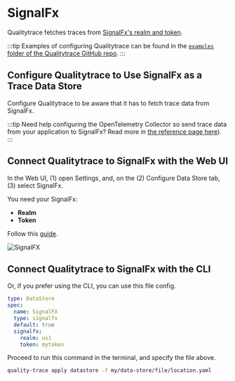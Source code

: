 # SignalFx

Qualitytrace fetches traces from [SignalFx's realm and token](https://docs.splunk.com/Observability/references/organizations.html).

:::tip
Examples of configuring Qualitytrace can be found in the [`examples` folder of the Qualitytrace GitHub repo](https://github.com/intelops/quality-trace/tree/main/examples).
:::

## Configure Qualitytrace to Use SignalFx as a Trace Data Store

Configure Qualitytrace to be aware that it has to fetch trace data from SignalFx.

:::tip
Need help configuring the OpenTelemetry Collector so send trace data from your application to SignalFx? Read more in [the reference page here](../opentelemetry-collector-configuration-file-reference)).
:::

## Connect Qualitytrace to SignalFx with the Web UI

In the Web UI, (1) open Settings, and, on the (2) Configure Data Store tab, (3) select SignalFx.

You need your SignalFx:

- **Realm**
- **Token**

Follow this [guide](https://docs.splunk.com/Observability/references/organizations.html).

![SignalFX](../img/SignalFX-settings.png)

<!---![](https://res.cloudinary.com/djwdcmwdz/image/upload/v1674644337/Blogposts/Docs/screely-1674644332529_cks0lw.png)-->

## Connect Qualitytrace to SignalFx with the CLI

Or, if you prefer using the CLI, you can use this file config.

```yaml
type: DataStore
spec:
  name: SignalFX
  type: signalfx
  default: true
  signalfx:
    realm: us1
    token: mytoken
```

Proceed to run this command in the terminal, and specify the file above.

```bash
quality-trace apply datastore -f my/data-store/file/location.yaml
```
